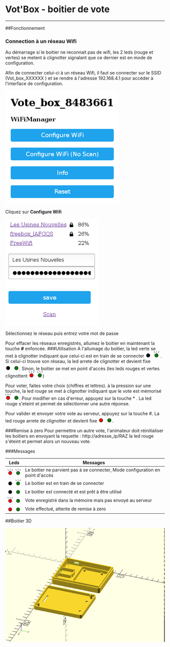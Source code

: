 Vot'Box - boitier de vote 
=

----
##Fonctionnement
### Connection à un réseau Wifi
Au démarrage si le boitier ne reconnait pas de wifi, les 2 leds (rouge et vertes) se metent à clignotter signalant que ce dernier est en mode de configuration.

Afin de connecter celui-ci à un réseau Wifi, il faut se connecter sur le SSID (Vot_box_XXXXXX ) et se rendre à l'adresse 192.168.4.1 pour accéder à l'interface de configuration.


![accueil](/images/accueil.png)

Cliquez sur **Configure Wifi**

![selection](/images/selection.png)

Sélectionnez le réseau puis entrez votre mot de passe

Pour effacer les réseaux enregistrés, allumez le boitier en maintenant la touche **#** enfoncée.
###Utilisation
A l'allumage du boitier, la led verte se met à clignotter indiquant que celui-ci est en train de se connecter ![led](/images/leds_connect.png) . Si celui-ci trouve son réseau, la led arrete de clignotter et devient fixe ![led](/images/leds_ok.png). Sinon, le boitier se met en point d'accès (les leds rouges et vertes clignottent ![led](/images/leds_ap.png))

Pour voter, faites votre choix (chiffres et lettres). à la pression sur une touche, la led rouge se met à clignotter indiquant que le vote est mémorisé ![led](/images/leds_vote_mem.png). Pour modifier en cas d'erreur, appuyez sur la touche * . La led rouge s'eteint et permet de sélectionner une autre réponse.

Pour valider et envoyer votre vote au serveur, appuyez sur la touche #. La led rouge arrete de clignotter et devient fixe ![led](/images/leds_voted.png). 

###Remise à zero
Pour permettre un autre vote, l'animateur doit réinitialiser les boitiers en envoyant la requette : http://adresse_ip/RAZ la led rouge s'éteint et permet alors un nouveau vote.

###Messages

Leds | Messages
------------ | --------------
![led](/images/leds_ap.png) | Le boitier ne parvient pas à se connecter, Mode configuration en point d'accès 
![led](/images/leds_connect.png) | Le boitier est en train de se connecter
![led](/images/leds_ok.png) | Le boitier est connecté et est prêt à être utilisé 
![led](/images/leds_vote_mem.png) | Vote enregistré dans la mémoire mais pas envoyé au serveur
![led](/images/leds_voted.png) | Vote effectué, attente de remise à zero

##Boitier 3D

![selection](/images/box.png)